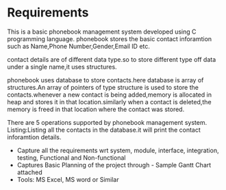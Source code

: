 # Requirements

This is a basic phonebook management system developed using C programming language.
phonebook stores the basic contact inforamtion such as Name,Phone Number,Gender,Email ID etc.

contact details are of different data type.so to store different type off data under a single name,it uses structures.

phonebook uses database to store contacts.here database is array of structures.An array of pointers of type structure is used to store the contacts.whenever a new contact is being added,memory is allocated in heap and stores it in that location.similarly when a contact is deleted,the memory is freed in that location where the contact was stored.

There are 5 operations supported by phonebook management system.
Listing:Listing all the contacts in the database.it will print the contact inforamtion details.
*	Capture all the requirements wrt system, module, interface, integration, testing, Functional and Non-functional
*	Captures Basic Planning of the project through - Sample Gantt Chart attached
*	Tools: MS Excel, MS word or Similar
